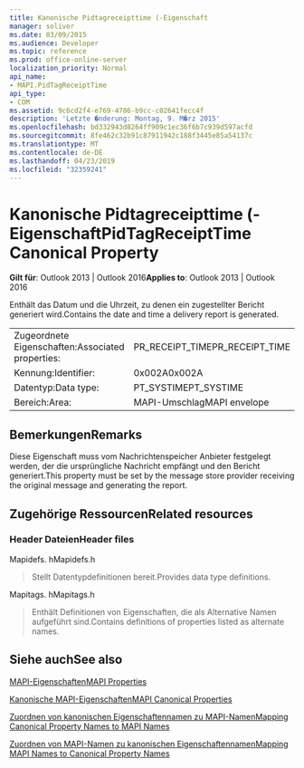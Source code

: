 ```yaml
---
title: Kanonische Pidtagreceipttime (-Eigenschaft
manager: soliver
ms.date: 03/09/2015
ms.audience: Developer
ms.topic: reference
ms.prod: office-online-server
localization_priority: Normal
api_name:
- MAPI.PidTagReceiptTime
api_type:
- COM
ms.assetid: 9c6cd2f4-e769-4786-b9cc-c02641fecc4f
description: 'Letzte �nderung: Montag, 9. M�rz 2015'
ms.openlocfilehash: bd332943d8264ff909c1ec36f6b7c939d597acfd
ms.sourcegitcommit: 8fe462c32b91c87911942c188f3445e85a54137c
ms.translationtype: MT
ms.contentlocale: de-DE
ms.lasthandoff: 04/23/2019
ms.locfileid: "32359241"
---
```

# <a name="pidtagreceipttime-canonical-property"></a><span data-ttu-id="bc54f-103">Kanonische Pidtagreceipttime (-Eigenschaft</span><span class="sxs-lookup"><span data-stu-id="bc54f-103">PidTagReceiptTime Canonical Property</span></span>

  
  
<span data-ttu-id="bc54f-104">**Gilt für**: Outlook 2013 | Outlook 2016</span><span class="sxs-lookup"><span data-stu-id="bc54f-104">**Applies to**: Outlook 2013 | Outlook 2016</span></span> 
  
<span data-ttu-id="bc54f-105">Enthält das Datum und die Uhrzeit, zu denen ein zugestellter Bericht generiert wird.</span><span class="sxs-lookup"><span data-stu-id="bc54f-105">Contains the date and time a delivery report is generated.</span></span>
  
|||
|:-----|:-----|
|<span data-ttu-id="bc54f-106">Zugeordnete Eigenschaften:</span><span class="sxs-lookup"><span data-stu-id="bc54f-106">Associated properties:</span></span>  <br/> |<span data-ttu-id="bc54f-107">PR_RECEIPT_TIME</span><span class="sxs-lookup"><span data-stu-id="bc54f-107">PR_RECEIPT_TIME</span></span>  <br/> |
|<span data-ttu-id="bc54f-108">Kennung:</span><span class="sxs-lookup"><span data-stu-id="bc54f-108">Identifier:</span></span>  <br/> |<span data-ttu-id="bc54f-109">0x002A</span><span class="sxs-lookup"><span data-stu-id="bc54f-109">0x002A</span></span>  <br/> |
|<span data-ttu-id="bc54f-110">Datentyp:</span><span class="sxs-lookup"><span data-stu-id="bc54f-110">Data type:</span></span>  <br/> |<span data-ttu-id="bc54f-111">PT_SYSTIME</span><span class="sxs-lookup"><span data-stu-id="bc54f-111">PT_SYSTIME</span></span>  <br/> |
|<span data-ttu-id="bc54f-112">Bereich:</span><span class="sxs-lookup"><span data-stu-id="bc54f-112">Area:</span></span>  <br/> |<span data-ttu-id="bc54f-113">MAPI-Umschlag</span><span class="sxs-lookup"><span data-stu-id="bc54f-113">MAPI envelope</span></span>  <br/> |
   
## <a name="remarks"></a><span data-ttu-id="bc54f-114">Bemerkungen</span><span class="sxs-lookup"><span data-stu-id="bc54f-114">Remarks</span></span>

<span data-ttu-id="bc54f-115">Diese Eigenschaft muss vom Nachrichtenspeicher Anbieter festgelegt werden, der die ursprüngliche Nachricht empfängt und den Bericht generiert.</span><span class="sxs-lookup"><span data-stu-id="bc54f-115">This property must be set by the message store provider receiving the original message and generating the report.</span></span> 
  
## <a name="related-resources"></a><span data-ttu-id="bc54f-116">Zugehörige Ressourcen</span><span class="sxs-lookup"><span data-stu-id="bc54f-116">Related resources</span></span>

### <a name="header-files"></a><span data-ttu-id="bc54f-117">Header Dateien</span><span class="sxs-lookup"><span data-stu-id="bc54f-117">Header files</span></span>

<span data-ttu-id="bc54f-118">Mapidefs. h</span><span class="sxs-lookup"><span data-stu-id="bc54f-118">Mapidefs.h</span></span>
  
> <span data-ttu-id="bc54f-119">Stellt Datentypdefinitionen bereit.</span><span class="sxs-lookup"><span data-stu-id="bc54f-119">Provides data type definitions.</span></span>
    
<span data-ttu-id="bc54f-120">Mapitags. h</span><span class="sxs-lookup"><span data-stu-id="bc54f-120">Mapitags.h</span></span>
  
> <span data-ttu-id="bc54f-121">Enthält Definitionen von Eigenschaften, die als Alternative Namen aufgeführt sind.</span><span class="sxs-lookup"><span data-stu-id="bc54f-121">Contains definitions of properties listed as alternate names.</span></span>
    
## <a name="see-also"></a><span data-ttu-id="bc54f-122">Siehe auch</span><span class="sxs-lookup"><span data-stu-id="bc54f-122">See also</span></span>



[<span data-ttu-id="bc54f-123">MAPI-Eigenschaften</span><span class="sxs-lookup"><span data-stu-id="bc54f-123">MAPI Properties</span></span>](mapi-properties.md)
  
[<span data-ttu-id="bc54f-124">Kanonische MAPI-Eigenschaften</span><span class="sxs-lookup"><span data-stu-id="bc54f-124">MAPI Canonical Properties</span></span>](mapi-canonical-properties.md)
  
[<span data-ttu-id="bc54f-125">Zuordnen von kanonischen Eigenschaftennamen zu MAPI-Namen</span><span class="sxs-lookup"><span data-stu-id="bc54f-125">Mapping Canonical Property Names to MAPI Names</span></span>](mapping-canonical-property-names-to-mapi-names.md)
  
[<span data-ttu-id="bc54f-126">Zuordnen von MAPI-Namen zu kanonischen Eigenschaftennamen</span><span class="sxs-lookup"><span data-stu-id="bc54f-126">Mapping MAPI Names to Canonical Property Names</span></span>](mapping-mapi-names-to-canonical-property-names.md)

